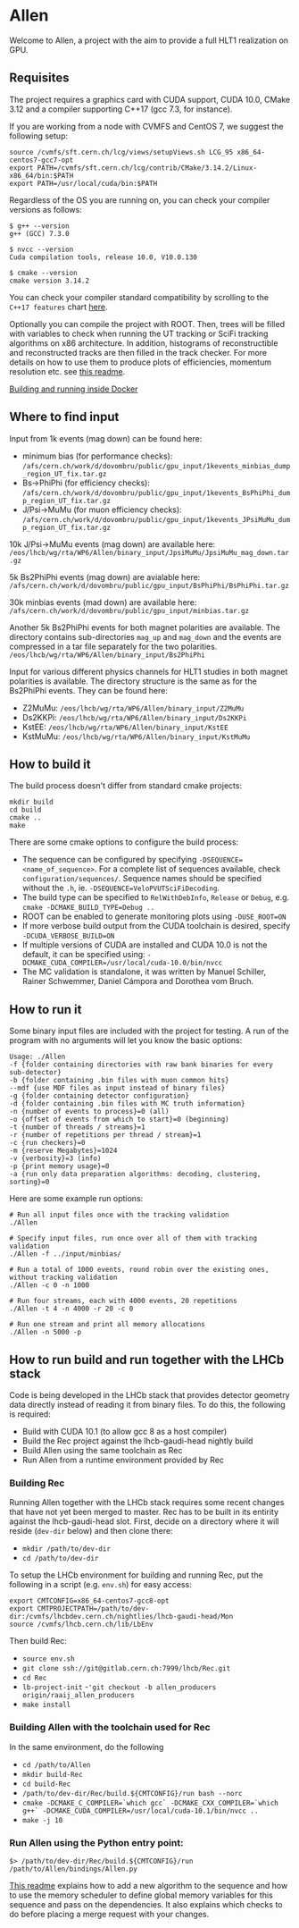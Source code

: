 Allen
=====

Welcome to Allen, a project with the aim to provide a full HLT1 realization on GPU.

Requisites
----------
The project requires a graphics card with CUDA support, CUDA 10.0, CMake 3.12 and a compiler supporting C++17 (gcc 7.3, for instance).

If you are working from a node with CVMFS and CentOS 7, we suggest the following setup:

```shell
source /cvmfs/sft.cern.ch/lcg/views/setupViews.sh LCG_95 x86_64-centos7-gcc7-opt
export PATH=/cvmfs/sft.cern.ch/lcg/contrib/CMake/3.14.2/Linux-x86_64/bin:$PATH
export PATH=/usr/local/cuda/bin:$PATH
```
Regardless of the OS you are running on, you can check your compiler versions as follows:

```shell
$ g++ --version
g++ (GCC) 7.3.0

$ nvcc --version
Cuda compilation tools, release 10.0, V10.0.130

$ cmake --version
cmake version 3.14.2
```

You can check your compiler standard compatibility by scrolling to the `C++17 features` chart [here](https://en.cppreference.com/w/cpp/compiler_support).

Optionally you can compile the project with ROOT. Then, trees will be filled with variables to check when running the UT tracking or SciFi tracking algorithms on x86 architecture.
In addition, histograms of reconstructible and reconstructed tracks are then filled in the track checker. For more details on how to use them to produce plots of efficiencies, momentum resolution etc. see [this readme](checker/tracking/readme.md).

[Building and running inside Docker](readme_docker.md)

Where to find input
-------------
Input from 1k events (mag down) can be found here:

* minimum bias (for performance checks): `/afs/cern.ch/work/d/dovombru/public/gpu_input/1kevents_minbias_dump_region_UT_fix.tar.gz`
* Bs->PhiPhi (for efficiency checks): `/afs/cern.ch/work/d/dovombru/public/gpu_input/1kevents_BsPhiPhi_dump_region_UT_fix.tar.gz`
* J/Psi->MuMu (for muon efficiency checks): `/afs/cern.ch/work/d/dovombru/public/gpu_input/1kevents_JPsiMuMu_dump_region_UT_fix.tar.gz`

10k J/Psi->MuMu events (mag down) are available here: `/eos/lhcb/wg/rta/WP6/Allen/binary_input/JpsiMuMu/JpsiMuMu_mag_down.tar.gz`
    
5k Bs2PhiPhi events (mag down) are avialable here: `/afs/cern.ch/work/d/dovombru/public/gpu_input/BsPhiPhi/BsPhiPhi.tar.gz`

30k minbias events (mad down) are available here: `/afs/cern.ch/work/d/dovombru/public/gpu_input/minbias.tar.gz`

Another 5k Bs2PhiPhi events for both magnet polarities are available. The directory contains sub-directories `mag_up` and `mag_down` and the events are compressed in a tar file separately for the two polarities.
 `/eos/lhcb/wg/rta/WP6/Allen/binary_input/Bs2PhiPhi`

Input for various different physics channels for HLT1 studies in both magnet polarities is available. The directory structure is the same as for the Bs2PhiPhi events. 
They can be found here:
* Z2MuMu: `/eos/lhcb/wg/rta/WP6/Allen/binary_input/Z2MuMu`
* Ds2KKPi: `/eos/lhcb/wg/rta/WP6/Allen/binary_input/Ds2KKPi`
* KstEE: `/eos/lhcb/wg/rta/WP6/Allen/binary_input/KstEE`
* KstMuMu: `/eos/lhcb/wg/rta/WP6/Allen/binary_input/KstMuMu`

How to build it
---------------

The build process doesn't differ from standard cmake projects:

    mkdir build
    cd build
    cmake ..
    make

There are some cmake options to configure the build process:

* The sequence can be configured by specifying `-DSEQUENCE=<name_of_sequence>`. For a complete list of sequences available, check `configuration/sequences/`. Sequence names should be specified without the `.h`, ie. `-DSEQUENCE=VeloPVUTSciFiDecoding`.
* The build type can be specified to `RelWithDebInfo`, `Release` or `Debug`, e.g. `cmake -DCMAKE_BUILD_TYPE=Debug ..`
* ROOT can be enabled to generate monitoring plots using `-DUSE_ROOT=ON`
* If more verbose build output from the CUDA toolchain is desired, specify `-DCUDA_VERBOSE_BUILD=ON`
* If multiple versions of CUDA are installed and CUDA 10.0 is not the default, it can be specified using: `-DCMAKE_CUDA_COMPILER=/usr/local/cuda-10.0/bin/nvcc`
* The MC validation is standalone, it was written by Manuel Schiller, Rainer Schwemmer, Daniel Cámpora and Dorothea vom Bruch.

How to run it
-------------

Some binary input files are included with the project for testing.
A run of the program with no arguments will let you know the basic options:

    Usage: ./Allen
    -f {folder containing directories with raw bank binaries for every sub-detector}
    -b {folder containing .bin files with muon common hits}
    --mdf {use MDF files as input instead of binary files}
    -g {folder containing detector configuration}
    -d {folder containing .bin files with MC truth information}
    -n {number of events to process}=0 (all)
    -o {offset of events from which to start}=0 (beginning)
    -t {number of threads / streams}=1
    -r {number of repetitions per thread / stream}=1
    -c {run checkers}=0
    -m {reserve Megabytes}=1024
    -v {verbosity}=3 (info)
    -p {print memory usage}=0
    -a {run only data preparation algorithms: decoding, clustering, sorting}=0

Here are some example run options:

    # Run all input files once with the tracking validation
    ./Allen

    # Specify input files, run once over all of them with tracking validation
    ./Allen -f ../input/minbias/

    # Run a total of 1000 events, round robin over the existing ones, without tracking validation
    ./Allen -c 0 -n 1000

    # Run four streams, each with 4000 events, 20 repetitions
    ./Allen -t 4 -n 4000 -r 20 -c 0

    # Run one stream and print all memory allocations
    ./Allen -n 5000 -p

How to run build and run together with the LHCb stack
-----------------------------------------------------

Code is being developed in the LHCb stack that provides detector
geometry data directly instead of reading it from binary files. To do
this, the following is required:
 - Build with CUDA 10.1 (to allow gcc 8 as a host compiler)
 - Build the Rec project against the lhcb-gaudi-head nightly build
 - Build Allen using the same toolchain as Rec
 - Run Allen from a runtime environment provided by Rec

### Building Rec
Running Allen together with the LHCb stack requires some recent
changes that have not yet been merged to master. Rec has to be built
in its entirity against the lhcb-gaudi-head slot. First, decide on a
directory where it will reside (`dev-dir` below) and then clone there:
 - `mkdir /path/to/dev-dir`
 - `cd /path/to/dev-dir`

To setup the LHCb environment for building and running Rec, put the
following in a script (e.g. `env.sh`) for easy access:
```console
export CMTCONFIG=x86_64-centos7-gcc8-opt
export CMTPROJECTPATH=/path/to/dev-dir:/cvmfs/lhcbdev.cern.ch/nightlies/lhcb-gaudi-head/Mon
source /cvmfs/lhcb.cern.ch/lib/LbEnv
```

Then build Rec:
 - `source env.sh`
 - `git clone ssh://git@gitlab.cern.ch:7999/lhcb/Rec.git`
 - `cd Rec`
 - `lb-project-init`
 -`'git checkout -b allen_producers origin/raaij_allen_producers`
 - `make install`

### Building Allen with the toolchain used for Rec
In the same environment, do the following
 - `cd /path/to/Allen`
 - `mkdir build-Rec`
 - `cd build-Rec`
 - `/path/to/dev-dir/Rec/build.${CMTCONFIG}/run bash --norc`
 - ```cmake -DCMAKE_C_COMPILER=`which gcc` -DCMAKE_CXX_COMPILER=`which g++` -DCMAKE_CUDA_COMPILER=/usr/local/cuda-10.1/bin/nvcc ..```
 - `make -j 10`

### Run Allen using the Python entry point:
```console
$> /path/to/dev-dir/Rec/build.${CMTCONFIG}/run /path/to/Allen/bindings/Allen.py
```


[This readme](contributing.md) explains how to add a new algorithm to the sequence and how to use the memory scheduler to define global memory variables for this sequence and pass on the dependencies. It also explains which checks to do before placing a merge request with your changes.
